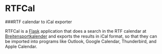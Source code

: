 # RTFCal

###RTF calendar to iCal exporter

RTFCal is a <a href="http://flask.pocoo.org/">Flask</a> application that does a search in the RTF calendar at <a href="http://breitensport.rad-net.de/breitensportkalender">Breitensportkalender</a> and exports the results in iCal format, so that they can be imported into programs like Outlook, Google Calendar, Thunderbird, and Apple Calendar.

